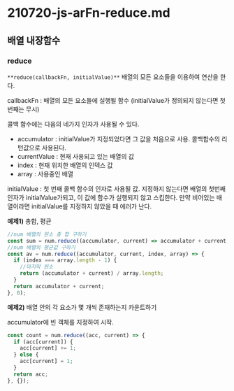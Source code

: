 # 210720-js-arFn-reduce.md

## 배열 내장함수

### reduce

`**reduce(callbackFn, initialValue)**` 배열의 모든 요소들을 이용하여 연산을 한다.

callbackFn : 배열의 모든 요소들에 실행될 함수 (initialValue가 정의되지 않는다면 첫번째는 무시)

콜백 함수에는 다음의 네가지 인자가 사용될 수 있다.

- accumulator : initialValue가 지정되었다면 그 값을 처음으로 사용. 콜백함수의 리턴값으로 사용된다.
- currentValue : 현재 사용되고 있는 배열의 값
- index : 현재 위치한 배열의 인덱스 값
- array : 사용중인 배열

initialValue : 첫 번째 콜백 함수의 인자로 사용될 값. 지정하지 않는다면 배열의 첫번째 인자가 initialValue가되고, 이 값에 함수가 실행되지 않고 스킵한다. 만약 비어있는 배열이라면 initialValue를 지정하지 않았을 때 에러가 난다.

**예제1)** 총합, 평균

```jsx
//num 배열의 원소 총 합 구하기
const sum = num.reduce((accumulator, current) => accumulator + current, 0);
//num 배열의 평균값 구하기
const av = num.reduce((accumulator, current, index, array) => {
  if (index === array.length - 1) {
    //마지막 원소
    return (accumulator + current) / array.length;
  }
  return accumulator + current;
}, 0);
```

**예제2)** 배열 안의 각 요소가 몇 개씩 존재하는지 카운트하기

accumulator에 빈 객체를 지정하여 시작.

```jsx
const count = num.reduce((acc, current) => {
  if (acc[current]) {
    acc[current] += 1;
  } else {
    acc[current] = 1;
  }
  return acc;
}, {});
```
